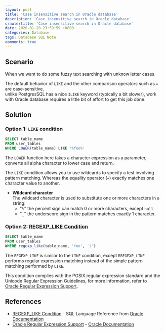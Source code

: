 ```yaml
---
layout: post
title: 'Case insensitive search in Oracle database'
description: 'Case insensitive search in Oracle database'
crawlertitle: 'Case insensitive search in Oracle database'
date: 2020-01-20 23:59:59 +0800
categories: Database
tags: Database SQL Note
comments: true
---
```


## Scenario

When we want to do some fuzzy text searching with unknow letter cases.

The default behavior of `LIKE` and the other comparison operators such as `=` are case-sensitive,  
unlike PostgresSQL has a nice `ILIKE` keyword (typically a bit slower),
work with Oracle database requires a little bit of effort to get this job done.

## Solution

### Option 1: `LIKE` condition

```sql
SELECT table_name
FROM user_tables
WHERE LOWER(table_name) LIKE '%foo%'
```

The `LOWER` function here takes a character expression as a parameter, converts all alpha character to lower case and return.

The `LIKE` condition allows you to use wildcards to specify a test involving pattern matching.
Whereas the equality operator (`=`) exactly matches one character value to another.

  - **Wildcard character**  
    The wildcard character is used to substitute one or more characters in a string:
    - "`%`" the percent sign can match 0 or more characters, except `null`.
    - "`_`" the underscore sign in the pattern matches exactly 1 character.

### Option 2: [REGEXP_LIKE Condition](https://docs.oracle.com/en/database/oracle/oracle-database/19/sqlrf/Pattern-matching-Conditions.html#GUID-D2124F3A-C6E4-4CCA-A40E-2FFCABFD8E19)

```sql
SELECT table_name
FROM user_tables
WHERE regexp_like(table_name, 'foo', 'i')
```

The `REGEXP_LIKE` is similar to the `LIKE` condition, except `RREGEXP_LIKE` performs regular expression matching instead of the simple pattern matching performed by `LIKE`.

This condition complies with the POSIX regular expression standard and the Unicode Regular Expression Guidelines,
for more information, refer to [Oracle Regular Expression Support](https://docs.oracle.com/en/database/oracle/oracle-database/19/sqlrf/Oracle-Regular-Expression-Support.html#GUID-969230D6-FC1A-4C75-BF2A-6B1BE909DED6).

## References

- [REGEXP_LIKE Condition](https://docs.oracle.com/en/database/oracle/oracle-database/19/sqlrf/Pattern-matching-Conditions.html#GUID-D2124F3A-C6E4-4CCA-A40E-2FFCABFD8E19) - SQL Language Reference from [Oracle Documentation](https://docs.oracle.com/en/)
- [Oracle Regular Expression Support](https://docs.oracle.com/en/database/oracle/oracle-database/19/sqlrf/Oracle-Regular-Expression-Support.html#GUID-969230D6-FC1A-4C75-BF2A-6B1BE909DED6) - [Oracle Documentation](https://docs.oracle.com/en/)
